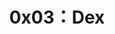 ---
slug: '/docs/lean/solidity/chapter5/0x03-dex'
title: '0x03：Dex'
sidebar_position: 3
hide_title: true
---